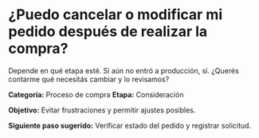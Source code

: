 # ¿Puedo cancelar o modificar mi pedido después de realizar la compra?

Depende en qué etapa esté. Si aún no entró a producción, sí. ¿Querés contarme qué necesitás cambiar y lo revisamos?

**Categoría:** Proceso de compra
**Etapa:** Consideración

**Objetivo:** Evitar frustraciones y permitir ajustes posibles.

**Siguiente paso sugerido:** Verificar estado del pedido y registrar solicitud.

